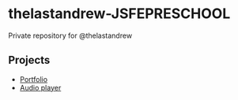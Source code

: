 # thelastandrew-JSFEPRESCHOOL
Private repository for @thelastandrew

## Projects
- [Portfolio](https://rolling-scopes-school.github.io/thelastandrew-JSFEPRESCHOOL/portfolio/)
- [Audio player](https://rolling-scopes-school.github.io/thelastandrew-JSFEPRESCHOOL/audio-player/)
